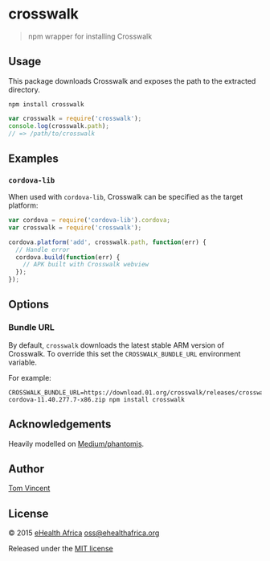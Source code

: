 # crosswalk

> npm wrapper for installing Crosswalk

## Usage

This package downloads Crosswalk and exposes the path to the extracted
directory.

```shell
npm install crosswalk
```

```js
var crosswalk = require('crosswalk');
console.log(crosswalk.path);
// => /path/to/crosswalk
```

## Examples

### `cordova-lib`

When used with `cordova-lib`, Crosswalk can be specified as the target
platform:

```js
var cordova = require('cordova-lib').cordova;
var crosswalk = require('crosswalk');

cordova.platform('add', crosswalk.path, function(err) {
  // Handle error
  cordova.build(function(err) {
    // APK built with Crosswalk webview
  });
});
```

## Options

### Bundle URL

By default, `crosswalk` downloads the latest stable ARM version of Crosswalk.
To override this set the `CROSSWALK_BUNDLE_URL` environment variable.

For example:

```shell
CROSSWALK_BUNDLE_URL=https://download.01.org/crosswalk/releases/crosswalk/android/stable/11.40.277.7/x86/crosswalk-cordova-11.40.277.7-x86.zip npm install crosswalk
```

## Acknowledgements

Heavily modelled on [Medium/phantomjs](https://github.com/Medium/phantomjs).

## Author

[Tom Vincent](https://tlvince.com/contact)

## License

© 2015 [eHealth Africa](http://ehealthafrica.org) <oss@ehealthafrica.org>

Released under the [MIT license](http://ehealthafrica.mit-license.org)
